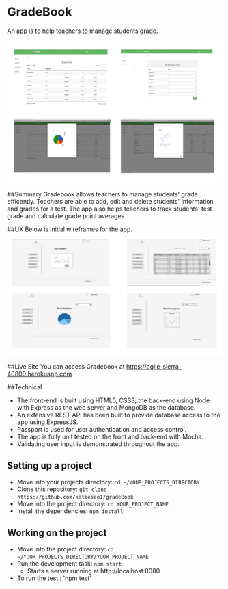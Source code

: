 # GradeBook
An app is to help teachers to manage students'grade.

![Screenshots](https://github.com/katieseo1/gradeBook/blob/master/screenShots/ScreenShot.png)

##Summary
Gradebook allows teachers to manage students' grade efficently. 
Teachers are able to add, edit and delete students' information and grades for a test.
The app also helps teachers to track students' test grade and calculate grade point averages.

##UX
Below is initial wireframes for the app.
![Screenshots](https://github.com/katieseo1/gradeBook/blob/master/screenShots/WireFrame.png)

##Live Site
You can access Gradebook at https://agile-sierra-40800.herokuapp.com

##Technical
* The front-end is built using HTML5, CSS3, the back-end using Node with Express as the web server and MongoDB as the database.
* An extensive REST API has been built to provide database access to the app using ExpressJS.
* Passport is used for user authentication and access control.
* The app is fully unit tested on the front and back-end with Mocha.
* Validating user input is demonstrated throughout the app. 


## Setting up a project
* Move into your projects directory: `cd ~/YOUR_PROJECTS_DIRECTORY`
* Clone this repository: `git clone https://github.com/katieseo1/gradeBook`
* Move into the project directory: `cd YOUR_PROJECT_NAME`
* Install the dependencies: `npm install`


## Working on the project
* Move into the project directory: `cd ~/YOUR_PROJECTS_DIRECTORY/YOUR_PROJECT_NAME`
* Run the development task: `npm start`
    * Starts a server running at http://localhost:8080
* To run the test : 'npm test'
    
